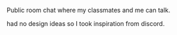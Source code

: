 Public room chat where my classmates and me can talk.

had no design ideas so I took inspiration from discord.
